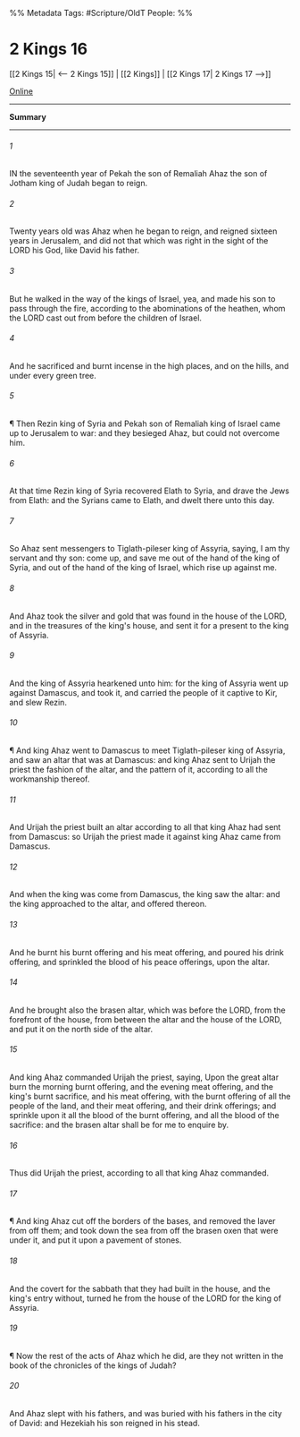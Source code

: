 

%% Metadata
Tags: #Scripture/OldT
People: 
%%
# 2 Kings 16
[[2 Kings 15| <-- 2 Kings 15]] | [[2 Kings]] | [[2 Kings 17| 2 Kings 17 -->]]

[Online](https://churchofjesuschrist.org/study/scriptures/ot/2-kgs/16?lang=eng)

---
__Summary__



---

###### 1
IN the seventeenth year of Pekah the son of Remaliah Ahaz the son of Jotham king of Judah began to reign.
###### 2
Twenty years old was Ahaz when he began to reign, and reigned sixteen years in Jerusalem, and did not that which was right in the sight of the LORD his God, like David his father.
###### 3
But he walked in the way of the kings of Israel, yea, and made his son to pass through the fire, according to the abominations of the heathen, whom the LORD cast out from before the children of Israel.
###### 4
And he sacrificed and burnt incense in the high places, and on the hills, and under every green tree.
###### 5
¶ Then Rezin king of Syria and Pekah son of Remaliah king of Israel came up to Jerusalem to war: and they besieged Ahaz, but could not overcome him.
###### 6
At that time Rezin king of Syria recovered Elath to Syria, and drave the Jews from Elath: and the Syrians came to Elath, and dwelt there unto this day.
###### 7
So Ahaz sent messengers to Tiglath-pileser king of Assyria, saying, I am thy servant and thy son: come up, and save me out of the hand of the king of Syria, and out of the hand of the king of Israel, which rise up against me.
###### 8
And Ahaz took the silver and gold that was found in the house of the LORD, and in the treasures of the king's house, and sent it for a present to the king of Assyria.
###### 9
And the king of Assyria hearkened unto him: for the king of Assyria went up against Damascus, and took it, and carried the people of it captive to Kir, and slew Rezin.
###### 10
¶ And king Ahaz went to Damascus to meet Tiglath-pileser king of Assyria, and saw an altar that was at Damascus: and king Ahaz sent to Urijah the priest the fashion of the altar, and the pattern of it, according to all the workmanship thereof.
###### 11
And Urijah the priest built an altar according to all that king Ahaz had sent from Damascus: so Urijah the priest made it against king Ahaz came from Damascus.
###### 12
And when the king was come from Damascus, the king saw the altar: and the king approached to the altar, and offered thereon.
###### 13
And he burnt his burnt offering and his meat offering, and poured his drink offering, and sprinkled the blood of his peace offerings, upon the altar.
###### 14
And he brought also the brasen altar, which was before the LORD, from the forefront of the house, from between the altar and the house of the LORD, and put it on the north side of the altar.
###### 15
And king Ahaz commanded Urijah the priest, saying, Upon the great altar burn the morning burnt offering, and the evening meat offering, and the king's burnt sacrifice, and his meat offering, with the burnt offering of all the people of the land, and their meat offering, and their drink offerings; and sprinkle upon it all the blood of the burnt offering, and all the blood of the sacrifice: and the brasen altar shall be for me to enquire by.
###### 16
Thus did Urijah the priest, according to all that king Ahaz commanded.
###### 17
¶ And king Ahaz cut off the borders of the bases, and removed the laver from off them; and took down the sea from off the brasen oxen that were under it, and put it upon a pavement of stones.
###### 18
And the covert for the sabbath that they had built in the house, and the king's entry without, turned he from the house of the LORD for the king of Assyria.
###### 19
¶ Now the rest of the acts of Ahaz which he did, are they not written in the book of the chronicles of the kings of Judah?
###### 20
And Ahaz slept with his fathers, and was buried with his fathers in the city of David: and Hezekiah his son reigned in his stead.



